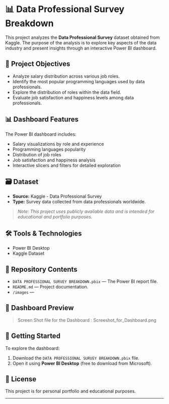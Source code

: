 # 📊 Data Professional Survey Breakdown

This project analyzes the **Data Professional Survey** dataset obtained from Kaggle. The purpose of the analysis is to explore key aspects of the data industry and present insights through an interactive Power BI dashboard.

## 🔎 Project Objectives

- Analyze salary distribution across various job roles.
- Identify the most popular programming languages used by data professionals.
- Explore the distribution of roles within the data field.
- Evaluate job satisfaction and happiness levels among data professionals.

## 📊 Dashboard Features

The Power BI dashboard includes:

- Salary visualizations by role and experience
- Programming languages popularity
- Distribution of job roles
- Job satisfaction and happiness analysis
- Interactive slicers and filters for detailed exploration

## 🗃️ Dataset

- **Source:** Kaggle - Data Professional Survey
- **Type:** Survey data collected from data professionals worldwide.

> *Note: This project uses publicly available data and is intended for educational and portfolio purposes.*

## 🛠 Tools & Technologies

- Power BI Desktop
- Kaggle Dataset

## 📁 Repository Contents

- `DATA PROFESSIONAL SURVEY BREAKDOWN.pbix` — The Power BI report file.
- `README.md` — Project documentation.
- `/images` — 

## 📸 Dashboard Preview

> Screen Shot file for the Dashboard : Screeshot_for_Dashboard.png

## 🚀 Getting Started

To explore the dashboard:

1. Download the `DATA PROFESSIONAL SURVEY BREAKDOWN.pbix` file.
2. Open it using **Power BI Desktop** (free to download from Microsoft).

## 📄 License

This project is for personal portfolio and educational purposes.

---

